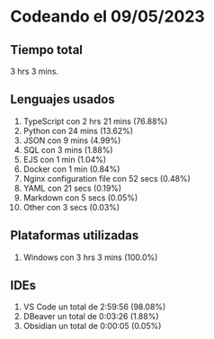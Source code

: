 # Codeando el 09/05/2023

## Tiempo total
3 hrs 3 mins.

## Lenguajes usados
1. TypeScript con 2 hrs 21 mins (76.88%)
1. Python con 24 mins (13.62%)
1. JSON con 9 mins (4.99%)
1. SQL con 3 mins (1.88%)
1. EJS con 1 min (1.04%)
1. Docker con 1 min (0.84%)
1. Nginx configuration file con 52 secs (0.48%)
1. YAML con 21 secs (0.19%)
1. Markdown con 5 secs (0.05%)
1. Other con 3 secs (0.03%)

## Plataformas utilizadas
1. Windows con 3 hrs 3 mins (100.0%)

## IDEs
1. VS Code un total de 2:59:56 (98.08%)
1. DBeaver un total de 0:03:26 (1.88%)
1. Obsidian un total de 0:00:05 (0.05%)
